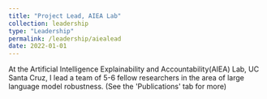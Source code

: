 ```yaml
---
title: "Project Lead, AIEA Lab"
collection: leadership
type: "Leadership"
permalink: /leadership/aiealead
date: 2022-01-01
---
```


At the Artificial Intelligence Explainability and Accountability(AIEA) Lab, UC Santa Cruz, I lead a team of 5-6 fellow researchers in the area of large language model robustness. (See the 'Publications' tab for more)
